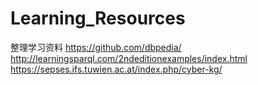 # Learning_Resources
整理学习资料
https://github.com/dbpedia/
http://learningsparql.com/2ndeditionexamples/index.html
https://sepses.ifs.tuwien.ac.at/index.php/cyber-kg/
